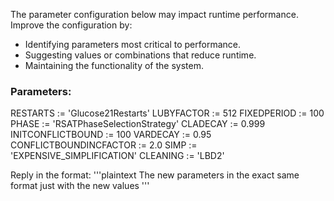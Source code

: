 
The parameter configuration below may impact runtime performance. Improve the configuration by:
- Identifying parameters most critical to performance.
- Suggesting values or combinations that reduce runtime.
- Maintaining the functionality of the system.

### Parameters:
RESTARTS := 'Glucose21Restarts'
LUBYFACTOR := 512
FIXEDPERIOD := 100
PHASE := 'RSATPhaseSelectionStrategy'
CLADECAY := 0.999
INITCONFLICTBOUND := 100
VARDECAY := 0.95
CONFLICTBOUNDINCFACTOR := 2.0
SIMP := 'EXPENSIVE_SIMPLIFICATION'
CLEANING := 'LBD2'


Reply in the format:
'''plaintext
The new parameters in the exact same format just with the new values
'''
